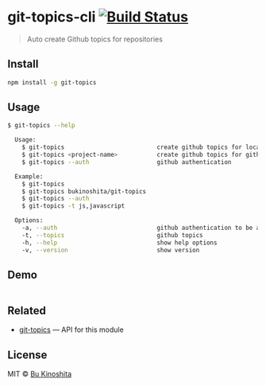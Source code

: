 # git-topics-cli [![Build Status](https://travis-ci.org/bukinoshita/git-topics-cli.svg?branch=master)](https://travis-ci.org/bukinoshita/git-topics-cli)

> Auto create Github topics for repositories


## Install

```bash
npm install -g git-topics
```


## Usage

```bash
$ git-topics --help

  Usage:
    $ git-topics                          create github topics for local project on the current directory
    $ git-topics <project-name>           create github topics for github project
    $ git-topics --auth                   github authentication

  Example:
    $ git-topics
    $ git-topics bukinoshita/git-topics
    $ git-topics --auth
    $ git-topics -t js,javascript

  Options:
    -a, --auth                            github authentication to be able to create topics
    -t, --topics                          github topics
    -h, --help                            show help options
    -v, --version                         show version
```


## Demo

<img src="demo.gif" alt="">


## Related

- [git-topics](https://github.com/bukinoshita/git-topics) — API for this module


## License

MIT © [Bu Kinoshita](https://bukinoshita.io)
